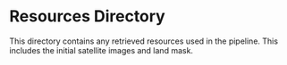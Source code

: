 # Resources Directory

This directory contains any retrieved resources used in the pipeline. This includes the initial satellite images and land mask.